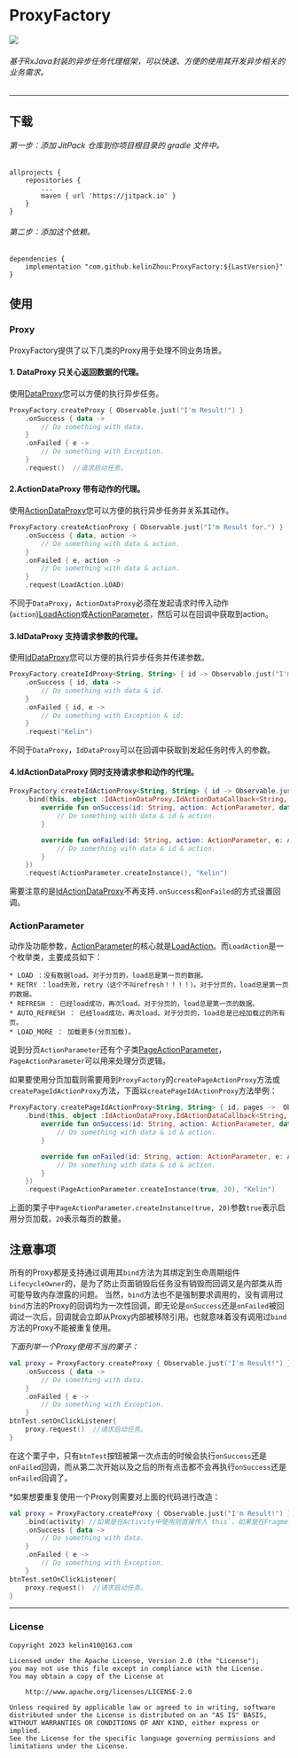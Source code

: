 # ProxyFactory
[![](https://jitpack.io/v/kelinZhou/ProxyFactory.svg)](https://jitpack.io/#kelinZhou/ProxyFactory)

###### 基于RxJava封装的异步任务代理框架，可以快速、方便的使用其开发异步相关的业务需求。
* * *

## 下载
###### 第一步：添加 JitPack 仓库到你项目根目录的 gradle 文件中。
```
allprojects {
    repositories {
        ...
        maven { url 'https://jitpack.io' }
    }
}
```
###### 第二步：添加这个依赖。
```
dependencies {
    implementation "com.github.kelinZhou:ProxyFactory:${LastVersion}"
}
```

## 使用
### Proxy
ProxyFactory提供了以下几类的Proxy用于处理不同业务场景。

#### 1. DataProxy 只关心返回数据的代理。
使用[DataProxy](/ProxyFactory/src/main/java/com/kelin/proxyfactory/DataProxy.kt)您可以方便的执行异步任务。
```kotlin
ProxyFactory.createProxy { Observable.just("I'm Result!") }
    .onSuccess { data ->
        // Do something with data.
    }
    .onFailed { e ->
        // Do something with Exception.
    }
    .request()  //请求启动任务。
```

#### 2.ActionDataProxy 带有动作的代理。
使用[ActionDataProxy](/ProxyFactory/src/main/java/com/kelin/proxyfactory/ActionDataProxy.kt)您可以方便的执行异步任务并关系其动作。
```kotlin
ProxyFactory.createActionProxy { Observable.just("I'm Result for.") }
    .onSuccess { data, action ->
        // Do something with data & action.
    }
    .onFailed { e, action ->
        // Do something with data & action.
    }
    .request(LoadAction.LOAD)
```
不同于`DataProxy`，`ActionDataProxy`必须在发起请求时传入动作(`action`)[LoadAction](/ProxyFactory/src/main/java/com/kelin/proxyfactory/LoadAction.kt)或[ActionParameter](/ProxyFactory/src/main/java/com/kelin/proxyfactory/ActionParameter.kt)，然后可以在回调中获取到action。

#### 3.IdDataProxy 支持请求参数的代理。
使用[IdDataProxy](/ProxyFactory/src/main/java/com/kelin/proxyfactory/IdDataProxy.kt)您可以方便的执行异步任务并传递参数。
```kotlin
ProxyFactory.createIdProxy<String, String> { id -> Observable.just("I'm Result for $id.") }
    .onSuccess { id, data -> 
        // Do something with data & id.
    }
    .onFailed { id, e -> 
        // Do something with Exception & id.
    }
    .request("Kelin")
```
不同于`DataProxy`，`IdDataProxy`可以在回调中获取到发起任务时传入的参数。

#### 4.IdActionDataProxy 同时支持请求参和动作的代理。
```kotlin
ProxyFactory.createIdActionProxy<String, String> { id -> Observable.just("I'm Result for $id.") }
    .bind(this, object :IdActionDataProxy.IdActionDataCallback<String, ActionParameter, String>{
        override fun onSuccess(id: String, action: ActionParameter, data: String) {
            // Do something with data & id & action.
        }

        override fun onFailed(id: String, action: ActionParameter, e: ApiException) {
            // Do something with data & id & action.
        }
    })
    .request(ActionParameter.createInstance(), "Kelin")
```
需要注意的是[IdActionDataProxy](/ProxyFactory/src/main/java/com/kelin/proxyfactory/IdActionDataProxy.kt)不再支持`.onSuccess`和`onFailed`的方式设置回调。

### ActionParameter
动作及功能参数，[ActionParameter](/ProxyFactory/src/main/java/com/kelin/proxyfactory/ActionParameter.kt)的核心就是[LoadAction](/ProxyFactory/src/main/java/com/kelin/proxyfactory/LoadAction.kt)。而`LoadAction`是一个枚举类，主要成员如下：
    
    * LOAD ：没有数据load。对于分页的，load总是第一页的数据。
    * RETRY ：load失败，retry（这个不叫refresh！！！！）。对于分页的，load总是第一页的数据。
    * REFRESH ： 已经load成功，再次load。对于分页的，load总是第一页的数据。
    * AUTO_REFRESH ： 已经load成功，再次load。对于分页的，load总是已经加载过的所有页。
    * LOAD_MORE ： 加载更多(分页加载)。

说到分页`ActionParameter`还有个子类[PageActionParameter](/ProxyFactory/src/main/java/com/kelin/proxyfactory/PageActionParameter.kt)，`PageActionParameter`可以用来处理分页逻辑。

如果要使用分页加载则需要用到`ProxyFactory`的`createPageActionProxy`方法或`createPageIdActionProxy`方法，下面以`createPageIdActionProxy`方法举例：
```kotlin
ProxyFactory.createPageIdActionProxy<String, String> { id, pages ->  Observable.just("I'm Result for $id. Pages(page:${pages.page}, size:${pages.size}).") }
    .bind(this, object :IdActionDataProxy.IdActionDataCallback<String, ActionParameter, String>{
        override fun onSuccess(id: String, action: ActionParameter, data: String) {
            // Do something with data & id & action.
        }

        override fun onFailed(id: String, action: ActionParameter, e: ApiException) {
            // Do something with data & id & action.
        }
    })
    .request(PageActionParameter.createInstance(true, 20), "Kelin")
```
上面的栗子中`PageActionParameter.createInstance(true, 20)`参数`true`表示启用分页加载，`20`表示每页的数量。

## 注意事项
所有的Proxy都是支持通过调用其`bind`方法为其绑定到生命周期组件`LifecycleOwner`的，是为了防止页面销毁后任务没有销毁而回调又是内部类从而可能导致内存泄露的问题。
当然，`bind`方法也不是强制要求调用的，没有调用过`bind`方法的Proxy的回调均为一次性回调，即无论是`onSuccess`还是`onFailed`被回调过一次后，回调就会立即从Proxy内部被移除引用。也就意味着没有调用过`bind`方法的Proxy不能被重复使用。

*下面列举一个Proxy使用不当的栗子：*
```kotlin
val proxy = ProxyFactory.createProxy { Observable.just("I'm Result!") }
    .onSuccess { data ->
        // Do something with data.
    }
    .onFailed { e ->
        // Do something with Exception.
    }
btnTest.setOnClickListener{
    proxy.request()  //请求启动任务。
}
```
在这个栗子中，只有`btnTest`按钮被第一次点击的时候会执行`onSuccess`还是`onFailed`回调，而从第二次开始以及之后的所有点击都不会再执行`onSuccess`还是`onFailed`回调了。

*如果想要重复使用一个Proxy则需要对上面的代码进行改造：
```kotlin
val proxy = ProxyFactory.createProxy { Observable.just("I'm Result!") }
    .bind(activity) //如果是在Activity中使用则直接传入`this`，如果是在Fragment中使用则最好传入`viewLifecycleOwner`。
    .onSuccess { data ->
        // Do something with data.
    }
    .onFailed { e ->
        // Do something with Exception.
    }
btnTest.setOnClickListener{
    proxy.request()  //请求启动任务。
}
```

* * *
### License
```
Copyright 2023 kelin410@163.com

Licensed under the Apache License, Version 2.0 (the "License");
you may not use this file except in compliance with the License.
You may obtain a copy of the License at

    http://www.apache.org/licenses/LICENSE-2.0

Unless required by applicable law or agreed to in writing, software
distributed under the License is distributed on an "AS IS" BASIS,
WITHOUT WARRANTIES OR CONDITIONS OF ANY KIND, either express or implied.
See the License for the specific language governing permissions and
limitations under the License.
```